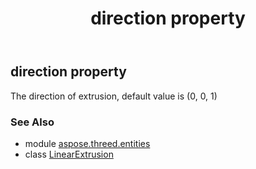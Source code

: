 ﻿---
title: direction property
second_title: Aspose.3D for Python via .NET API References
description: 
type: docs
weight: 110
url: /python-net/aspose.threed.entities/linearextrusion/direction/
is_root: false
---

## direction property


The direction of extrusion, default value is (0, 0, 1)

### See Also
* module [aspose.threed.entities](../../)
* class [LinearExtrusion](/3d/python-net/aspose.threed.entities/linearextrusion)

